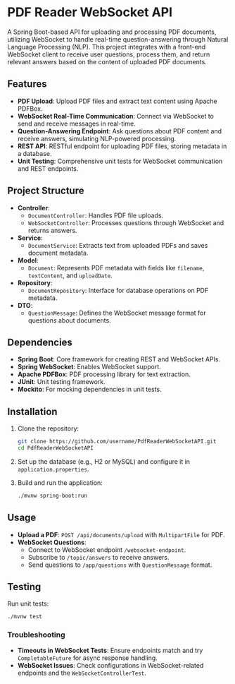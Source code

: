 # PDF Reader WebSocket API

A Spring Boot-based API for uploading and processing PDF documents, utilizing WebSocket to handle real-time question-answering through Natural Language Processing (NLP). This project integrates with a front-end WebSocket client to receive user questions, process them, and return relevant answers based on the content of uploaded PDF documents.

## Features

- **PDF Upload**: Upload PDF files and extract text content using Apache PDFBox.
- **WebSocket Real-Time Communication**: Connect via WebSocket to send and receive messages in real-time.
- **Question-Answering Endpoint**: Ask questions about PDF content and receive answers, simulating NLP-powered processing.
- **REST API**: RESTful endpoint for uploading PDF files, storing metadata in a database.
- **Unit Testing**: Comprehensive unit tests for WebSocket communication and REST endpoints.

## Project Structure

- **Controller**:
  - `DocumentController`: Handles PDF file uploads.
  - `WebSocketController`: Processes questions through WebSocket and returns answers.
- **Service**:
  - `DocumentService`: Extracts text from uploaded PDFs and saves document metadata.
- **Model**:
  - `Document`: Represents PDF metadata with fields like `filename`, `textContent`, and `uploadDate`.
- **Repository**:
  - `DocumentRepository`: Interface for database operations on PDF metadata.
- **DTO**:
  - `QuestionMessage`: Defines the WebSocket message format for questions about documents.

## Dependencies

- **Spring Boot**: Core framework for creating REST and WebSocket APIs.
- **Spring WebSocket**: Enables WebSocket support.
- **Apache PDFBox**: PDF processing library for text extraction.
- **JUnit**: Unit testing framework.
- **Mockito**: For mocking dependencies in unit tests.

## Installation

1. Clone the repository:
   ```bash
   git clone https://github.com/username/PdfReaderWebSocketAPI.git
   cd PdfReaderWebSocketAPI
   ```

2. Set up the database (e.g., H2 or MySQL) and configure it in `application.properties`.

3. Build and run the application:
   ```bash
   ./mvnw spring-boot:run
   ```

## Usage

- **Upload a PDF**: `POST /api/documents/upload` with `MultipartFile` for PDF.
- **WebSocket Questions**:
  - Connect to WebSocket endpoint `/websocket-endpoint`.
  - Subscribe to `/topic/answers` to receive answers.
  - Send questions to `/app/questions` with `QuestionMessage` format.

## Testing

Run unit tests:
```bash
./mvnw test
```

### Troubleshooting

- **Timeouts in WebSocket Tests**: Ensure endpoints match and try `CompletableFuture` for async response handling.
- **WebSocket Issues**: Check configurations in WebSocket-related endpoints and the `WebSocketControllerTest`.

